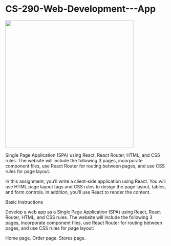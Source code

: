 # CS-290-Web-Development---App

<img src="https://i.imgur.com/XidtXq5.gif" width=400><br>


Single Page Application (SPA) using React, React Router, HTML, and CSS rules. The website will include the following 3 pages, incorporate component files, use React Router for routing between pages, and use CSS rules for page layout.


In this assignment, you’ll write a client-side application using React. You will use HTML page layout tags and CSS rules to design the page layout, tables, and form controls. In addition, you'll use React to render the content.



Basic Instructions

Develop a web app as a Single Page Application (SPA) using React, React Router, HTML, and CSS rules. The website will include the following 3 pages, incorporate component files, use React Router for routing between pages, and use CSS rules for page layout:

Home page.
Order page.
Stores page.


